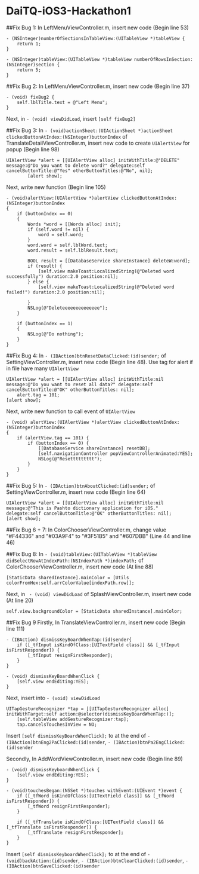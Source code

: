 # DaiTQ-iOS3-Hackathon1

##Fix Bug 1:
In LeftMenuViewController.m, insert new code (Begin line 53)

```
- (NSInteger)numberOfSectionsInTableView:(UITableView *)tableView {
    return 1;
}

- (NSInteger)tableView:(UITableView *)tableView numberOfRowsInSection:(NSInteger)section {
    return 5;
}
```

##Fix Bug 2:
In LeftMenuViewController.m, insert new code (Begin line 37)

```
- (void) fixBug2 {
    self.lblTitle.text = @"Left Menu";
}
```

Next, in ```- (void) viewDidLoad```, insert ```[self fixBug2]```

##Fix Bug 3:
In ```- (void)actionSheet:(UIActionSheet *)actionSheet clickedButtonAtIndex:(NSInteger)buttonIndex``` of TranslateDetailViewController.m, insert new code to create ```UIAlertView``` for popup (Begin line 98)

```
UIAlertView *alert = [[UIAlertView alloc] initWithTitle:@"DELETE" message:@"Do you want to delete word?" delegate:self cancelButtonTitle:@"Yes" otherButtonTitles:@"No", nil];
        [alert show];
```

Next, write new function (Begin line 105)

```
- (void)alertView:(UIAlertView *)alertView clickedButtonAtIndex:(NSInteger)buttonIndex
{
    if (buttonIndex == 0)
    {
        Words *word = [[Words alloc] init];
        if (self.word != nil) {
            word = self.word;
        }
        word.word = self.lblWord.text;
        word.result = self.lblResult.text;
        
        BOOL result = [[DatabaseService shareInstance] deleteW:word];
        if (result) {
            [self.view makeToast:LocalizedString(@"Deleted word successfully") duration:2.0 position:nil];
        } else {
            [self.view makeToast:LocalizedString(@"Deleted word failed!") duration:2.0 position:nil];
            
        }
        NSLog(@"Deleteeeeeeeeeeeeee");
    }
    
    if (buttonIndex == 1)
    {
        NSLog(@"Do nothing");
    }
}
```

##Fix Bug 4:
In ```- (IBAction)btnResetDataClicked:(id)sender;``` of SettingViewController.m, insert new code (Begin line 48). Use tag for alert if in file have many ```UIAlertView```

```
UIAlertView *alert = [[UIAlertView alloc] initWithTitle:nil message:@"Do you want to reset all data?" delegate:self cancelButtonTitle:@"OK" otherButtonTitles: nil];
    alert.tag = 101;
[alert show];
```

Next, write new function to call event of ```UIAlertView```

```
- (void) alertView:(UIAlertView *)alertView clickedButtonAtIndex:(NSInteger)buttonIndex
{
    if (alertView.tag == 101) {
        if (buttonIndex == 0) {
            [[DatabaseService shareInstance] resetDB];
            [self.navigationController popViewControllerAnimated:YES];
            NSLog(@"Resettttttttt");
        }
    }
}
```

##Fix Bug 5:
In ```- (IBAction)btnAboutClicked:(id)sender;``` of SettingViewController.m, insert new code (Begin line 64)

```
UIAlertView *alert = [[UIAlertView alloc] initWithTitle:nil message:@"This is Pashto dictionary application for iOS."     delegate:self cancelButtonTitle:@"OK" otherButtonTitles: nil];
[alert show];
```

##Fix Bug 6 + 7:
In ColorChooserViewController.m, change value "#F44336" and "#03A9F4" to "#3F51B5" and "#607DBB" (Line 44 and line 46)

##Fix Bug 8:
In ```- (void)tableView:(UITableView *)tableView didSelectRowAtIndexPath:(NSIndexPath *)indexPath;``` of ColorChooserViewController.m, insert new code (At line 88)

```[StaticData sharedInstance].mainColor = [Utils colorFromHex:self.arrColorValue[indexPath.row]];```

Next, in ``` - (void) viewDidLoad``` of SplashViewController.m, insert new code (At line 20)

```self.view.backgroundColor = [StaticData sharedInstance].mainColor;```

##Fix Bug 9
Firstly, In TranslateViewController.m, insert new code (Begin line 111)

```
- (IBAction) dismissKeyBoardWhenTap:(id)sender{
    if ([_tfInput isKindOfClass:[UITextField class]] && [_tfInput isFirstResponder]) {
        [_tfInput resignFirstResponder];
    }
}

- (void) dismissKeyBoardWhenClick {
    [self.view endEditing:YES];
}
```

Next, insert into ```- (void) viewDidLoad``` 

```
UITapGestureRecognizer *tap = [[UITapGestureRecognizer alloc] initWithTarget:self action:@selector(dismissKeyBoardWhenTap:)];
    [self.tableView addGestureRecognizer:tap];
    tap.cancelsTouchesInView = NO;
```

Insert ```[self dismissKeyBoardWhenClick];``` to at the end of ```- (IBAction)btnEng2PaClicked:(id)sender```, ```- (IBAction)btnPa2EngClicked:(id)sender```

Secondly, In AddWordViewController.m, insert new code (Begin line 89)

```
- (void) dismissKeyboardWhenClick {
    [self.view endEditing:YES];
}

- (void)touchesBegan:(NSSet *)touches withEvent:(UIEvent *)event {
    if ([_tfWord isKindOfClass:[UITextField class]] && [_tfWord isFirstResponder]) {
        [_tfWord resignFirstResponder];
    }
    
    if ([_tfTranslate isKindOfClass:[UITextField class]] && [_tfTranslate isFirstResponder]) {
        [_tfTranslate resignFirstResponder];
    }
}
```

Insert ```[self dismissKeyboardWhenClick];``` to at the end of ```- (void)backAction:(id)sender```, ```- (IBAction)btnClearClicked:(id)sender```, ```- (IBAction)btnSaveClicked:(id)sender```

